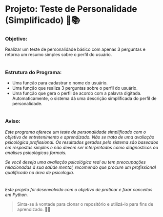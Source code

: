 # Projeto: Teste de Personalidade (Simplificado) 🧠📚


### Objetivo:

Realizar um teste de personalidade básico com apenas 3 perguntas e retorna um resumo simples sobre o perfil do usuário.

#

### Estrutura do Programa:

* Uma função para cadastrar o nome do usuário.
* Uma função que realiza 3 perguntas sobre o perfil do usuário.
* Uma função que gera o perfil de acordo com a palavra digitada. Automaticamente, o sistema dá uma descrição simplificada do perfil de personalidade.

#

### Aviso:

*Este programa oferece um teste de personalidade simplificado com o objetivo de entretenimento e aprendizado. Não se trata de uma avaliação psicológica profissional. Os resultados gerados pelo sistema são baseados em respostas simples e não devem ser interpretados como diagnósticos ou análises psicológicas formais.*

*Se você deseja uma avaliação psicológica real ou tem preocupações relacionadas à sua saúde mental, recomendo que procure um profissional qualificado na área de psicologia.*

#

_Este projeto foi desenvolvido com o objetivo de praticar e fixar conceitos em Python._

> Sinta-se à vontade para clonar o repositório e utilizá-lo para fins de aprendizado.  🚀💫
